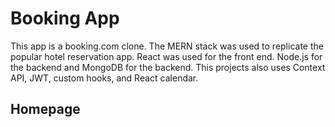 # Booking App

This app is a booking.com clone. The MERN stack was used to replicate the popular hotel reservation app. React was used for the front end. Node.js for the backend and  MongoDB for the backend.  This projects also uses Context API, JWT, custom hooks, and React calendar.

## Homepage
